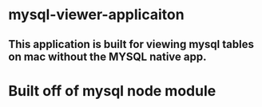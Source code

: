 # mysql-viewer-applicaiton
## This application is built for viewing mysql tables on mac without the MYSQL native app.
# Built off of mysql node module
